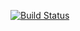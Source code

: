 [![Build Status](https://travis-ci.com/por964/sem3backend.svg?branch=main)](https://travis-ci.com/por964/sem3backend)